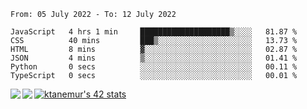 <!--START_SECTION:waka-->

```text
From: 05 July 2022 - To: 12 July 2022

JavaScript   4 hrs 1 min     ████████████████████▒░░░░   81.87 %
CSS          40 mins         ███▒░░░░░░░░░░░░░░░░░░░░░   13.73 %
HTML         8 mins          ▓░░░░░░░░░░░░░░░░░░░░░░░░   02.87 %
JSON         4 mins          ▒░░░░░░░░░░░░░░░░░░░░░░░░   01.41 %
Python       0 secs          ░░░░░░░░░░░░░░░░░░░░░░░░░   00.11 %
TypeScript   0 secs          ░░░░░░░░░░░░░░░░░░░░░░░░░   00.01 %
```

<!--END_SECTION:waka-->
<a href="https://github.com/anuraghazra/github-readme-stats">
  <img align="left" src="https://github-readme-stats.vercel.app/api?username=Tanesan&count_private=true&show_icons=true" />
<img align="left" src="https://github-readme-stats.vercel.app/api/top-langs/?username=Tanesan" />
</a>

[![ktanemur's 42 stats](https://badge42.vercel.app/api/v2/cl1wslf6s002109l771rng2w8/stats?cursusId=21&coalitionId=62)](https://github.com/JaeSeoKim/badge42)

